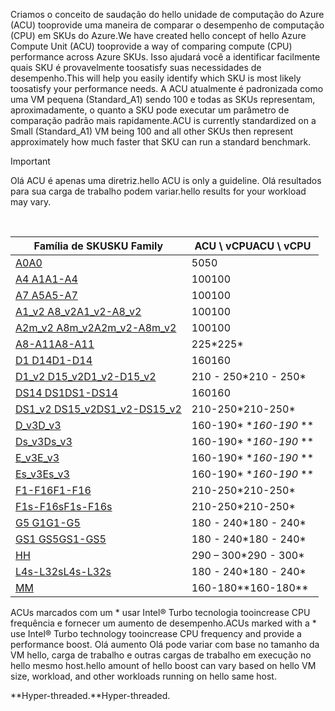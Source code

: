 



<span data-ttu-id="420fd-101">Criamos o conceito de saudação do hello unidade de computação do Azure (ACU) tooprovide uma maneira de comparar o desempenho de computação (CPU) em SKUs do Azure.</span><span class="sxs-lookup"><span data-stu-id="420fd-101">We have created hello concept of hello Azure Compute Unit (ACU) tooprovide a way of comparing compute (CPU) performance across Azure SKUs.</span></span> <span data-ttu-id="420fd-102">Isso ajudará você a identificar facilmente quais SKU é provavelmente toosatisfy suas necessidades de desempenho.</span><span class="sxs-lookup"><span data-stu-id="420fd-102">This will help you easily identify which SKU is most likely toosatisfy your performance needs.</span></span>  <span data-ttu-id="420fd-103">A ACU atualmente é padronizada como uma VM pequena (Standard_A1) sendo 100 e todas as SKUs representam, aproximadamente, o quanto a SKU pode executar um parâmetro de comparação padrão mais rapidamente.</span><span class="sxs-lookup"><span data-stu-id="420fd-103">ACU is currently standardized on a Small (Standard_A1) VM being 100 and all other SKUs then represent approximately how much faster that SKU can run a standard benchmark.</span></span> 

> [!IMPORTANT]
> <span data-ttu-id="420fd-104">Olá ACU é apenas uma diretriz.</span><span class="sxs-lookup"><span data-stu-id="420fd-104">hello ACU is only a guideline.</span></span>  <span data-ttu-id="420fd-105">Olá resultados para sua carga de trabalho podem variar.</span><span class="sxs-lookup"><span data-stu-id="420fd-105">hello results for your workload may vary.</span></span> 
> 
> 

<br>

| <span data-ttu-id="420fd-106">Família de SKU</span><span class="sxs-lookup"><span data-stu-id="420fd-106">SKU Family</span></span> | <span data-ttu-id="420fd-107">ACU \ vCPU</span><span class="sxs-lookup"><span data-stu-id="420fd-107">ACU \ vCPU</span></span> |
| --- | --- |
| [<span data-ttu-id="420fd-108">A0</span><span class="sxs-lookup"><span data-stu-id="420fd-108">A0</span></span>](../articles/virtual-machines/windows/sizes-general.md) |<span data-ttu-id="420fd-109">50</span><span class="sxs-lookup"><span data-stu-id="420fd-109">50</span></span> |
| [<span data-ttu-id="420fd-110">A4 A1</span><span class="sxs-lookup"><span data-stu-id="420fd-110">A1-A4</span></span>](../articles/virtual-machines/windows/sizes-general.md) |<span data-ttu-id="420fd-111">100</span><span class="sxs-lookup"><span data-stu-id="420fd-111">100</span></span> |
| [<span data-ttu-id="420fd-112">A7 A5</span><span class="sxs-lookup"><span data-stu-id="420fd-112">A5-A7</span></span>](../articles/virtual-machines/windows/sizes-general.md) |<span data-ttu-id="420fd-113">100</span><span class="sxs-lookup"><span data-stu-id="420fd-113">100</span></span> |
| [<span data-ttu-id="420fd-114">A1_v2 A8_v2</span><span class="sxs-lookup"><span data-stu-id="420fd-114">A1_v2-A8_v2</span></span>](../articles/virtual-machines/windows/sizes-general.md) |<span data-ttu-id="420fd-115">100</span><span class="sxs-lookup"><span data-stu-id="420fd-115">100</span></span> |
| [<span data-ttu-id="420fd-116">A2m_v2 A8m_v2</span><span class="sxs-lookup"><span data-stu-id="420fd-116">A2m_v2-A8m_v2</span></span>](../articles/virtual-machines/windows/sizes-general.md) |<span data-ttu-id="420fd-117">100</span><span class="sxs-lookup"><span data-stu-id="420fd-117">100</span></span> |
| [<span data-ttu-id="420fd-118">A8-A11</span><span class="sxs-lookup"><span data-stu-id="420fd-118">A8-A11</span></span>](../articles/virtual-machines/windows/sizes-hpc.md) |<span data-ttu-id="420fd-119">225*</span><span class="sxs-lookup"><span data-stu-id="420fd-119">225*</span></span> |
| [<span data-ttu-id="420fd-120">D1 D14</span><span class="sxs-lookup"><span data-stu-id="420fd-120">D1-D14</span></span>](../articles/virtual-machines/windows/sizes-general.md) |<span data-ttu-id="420fd-121">160</span><span class="sxs-lookup"><span data-stu-id="420fd-121">160</span></span> |
| [<span data-ttu-id="420fd-122">D1_v2 D15_v2</span><span class="sxs-lookup"><span data-stu-id="420fd-122">D1_v2-D15_v2</span></span>](../articles/virtual-machines/windows/sizes-general.md) |<span data-ttu-id="420fd-123">210 - 250*</span><span class="sxs-lookup"><span data-stu-id="420fd-123">210 - 250*</span></span> |
| [<span data-ttu-id="420fd-124">DS14 DS1</span><span class="sxs-lookup"><span data-stu-id="420fd-124">DS1-DS14</span></span>](../articles/virtual-machines/virtual-machines-windows-sizes-memory.md) |<span data-ttu-id="420fd-125">160</span><span class="sxs-lookup"><span data-stu-id="420fd-125">160</span></span> |
| [<span data-ttu-id="420fd-126">DS1_v2 DS15_v2</span><span class="sxs-lookup"><span data-stu-id="420fd-126">DS1_v2-DS15_v2</span></span>](../articles/virtual-machines/virtual-machines-windows-sizes-memory.md) |<span data-ttu-id="420fd-127">210-250*</span><span class="sxs-lookup"><span data-stu-id="420fd-127">210-250*</span></span> |
| [<span data-ttu-id="420fd-128">D_v3</span><span class="sxs-lookup"><span data-stu-id="420fd-128">D_v3</span></span>](../articles/virtual-machines/virtual-machines-windows-sizes-general.md) |<span data-ttu-id="420fd-129">160-190* **</span><span class="sxs-lookup"><span data-stu-id="420fd-129">160-190* **</span></span> |
| [<span data-ttu-id="420fd-130">Ds_v3</span><span class="sxs-lookup"><span data-stu-id="420fd-130">Ds_v3</span></span>](../articles/virtual-machines/virtual-machines-windows-sizes-general.md) |<span data-ttu-id="420fd-131">160-190* **</span><span class="sxs-lookup"><span data-stu-id="420fd-131">160-190* **</span></span> |
| [<span data-ttu-id="420fd-132">E_v3</span><span class="sxs-lookup"><span data-stu-id="420fd-132">E_v3</span></span>](../articles/virtual-machines/virtual-machines-windows-sizes-memory.md) |<span data-ttu-id="420fd-133">160-190* **</span><span class="sxs-lookup"><span data-stu-id="420fd-133">160-190* **</span></span> |
| [<span data-ttu-id="420fd-134">Es_v3</span><span class="sxs-lookup"><span data-stu-id="420fd-134">Es_v3</span></span>](../articles/virtual-machines/virtual-machines-windows-sizes-memory.md) |<span data-ttu-id="420fd-135">160-190* **</span><span class="sxs-lookup"><span data-stu-id="420fd-135">160-190* **</span></span> |
| [<span data-ttu-id="420fd-136">F1-F16</span><span class="sxs-lookup"><span data-stu-id="420fd-136">F1-F16</span></span>](../articles/virtual-machines/windows/sizes-compute.md) |<span data-ttu-id="420fd-137">210-250*</span><span class="sxs-lookup"><span data-stu-id="420fd-137">210-250*</span></span> |
| [<span data-ttu-id="420fd-138">F1s-F16s</span><span class="sxs-lookup"><span data-stu-id="420fd-138">F1s-F16s</span></span>](../articles/virtual-machines/windows/sizes-compute.md) |<span data-ttu-id="420fd-139">210-250*</span><span class="sxs-lookup"><span data-stu-id="420fd-139">210-250*</span></span> |
| [<span data-ttu-id="420fd-140">G5 G1</span><span class="sxs-lookup"><span data-stu-id="420fd-140">G1-G5</span></span>](../articles/virtual-machines/virtual-machines-windows-sizes-memory.md) |<span data-ttu-id="420fd-141">180 - 240*</span><span class="sxs-lookup"><span data-stu-id="420fd-141">180 - 240*</span></span> |
| [<span data-ttu-id="420fd-142">GS1 GS5</span><span class="sxs-lookup"><span data-stu-id="420fd-142">GS1-GS5</span></span>](../articles/virtual-machines/virtual-machines-windows-sizes-memory.md) |<span data-ttu-id="420fd-143">180 - 240*</span><span class="sxs-lookup"><span data-stu-id="420fd-143">180 - 240*</span></span> |
| [<span data-ttu-id="420fd-144">H</span><span class="sxs-lookup"><span data-stu-id="420fd-144">H</span></span>](../articles/virtual-machines/windows/sizes-hpc.md) |<span data-ttu-id="420fd-145">290 – 300*</span><span class="sxs-lookup"><span data-stu-id="420fd-145">290 - 300*</span></span> |
| [<span data-ttu-id="420fd-146">L4s-L32s</span><span class="sxs-lookup"><span data-stu-id="420fd-146">L4s-L32s</span></span>](../articles/virtual-machines/windows/sizes-storage.md) |<span data-ttu-id="420fd-147">180 - 240*</span><span class="sxs-lookup"><span data-stu-id="420fd-147">180 - 240*</span></span> |
| [<span data-ttu-id="420fd-148">M</span><span class="sxs-lookup"><span data-stu-id="420fd-148">M</span></span>](../articles/virtual-machines/virtual-machines-windows-sizes-memory.md) | <span data-ttu-id="420fd-149">160-180**</span><span class="sxs-lookup"><span data-stu-id="420fd-149">160-180**</span></span> |

<span data-ttu-id="420fd-150">ACUs marcados com um * usar Intel® Turbo tecnologia tooincrease CPU frequência e fornecer um aumento de desempenho.</span><span class="sxs-lookup"><span data-stu-id="420fd-150">ACUs marked with a * use Intel® Turbo technology tooincrease CPU frequency and provide a performance boost.</span></span>  <span data-ttu-id="420fd-151">Olá aumento Olá pode variar com base no tamanho da VM hello, carga de trabalho e outras cargas de trabalho em execução no hello mesmo host.</span><span class="sxs-lookup"><span data-stu-id="420fd-151">hello amount of hello boost can vary based on hello VM size, workload, and other workloads running on hello same host.</span></span>

<span data-ttu-id="420fd-152">**Hyper-threaded.</span><span class="sxs-lookup"><span data-stu-id="420fd-152">**Hyper-threaded.</span></span> 
